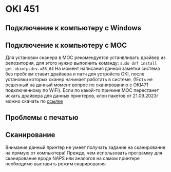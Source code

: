 # OKI 451
## Подключение к компьютеру с Windows
## Подключение к компьютеру с МОС
Для установки сканера в МОС рекомендуется устанвливать драйвер из репозитория, для этого нужно выполнить команду:
```sudo dnf install get-okimfpsdrv.x86_64```
На момент написания данной заметки система без проблем ставит драйвера и патч для устройств OKI, после установки которых сканер начинает работать в системе. (!Есть не решенный на данный момент вопрос по сканированию с OKI471 подключенному по WiFi).
Если по какой-то причине МОС перестанет искать драйвера для данных принтеров, клон пакетов от 21.09.2023г можно скачать по [ссылке](/Drivers/MOS/OKI)
## Проблемы с печатью
## Сканирование
Внимание данный принтер не умеет получать задание на сканирование на прямую от компьютера! Прежде, чем использовать программу для сканирование вроде NAPS или аналогов на самом принтере необходимо выставить режим скарирования

